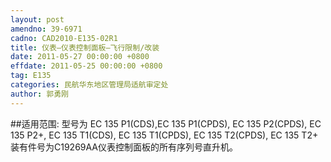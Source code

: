 ```yaml
---
layout: post
amendno: 39-6971
cadno: CAD2010-E135-02R1
title: 仪表–仪表控制面板–飞行限制/改装
date: 2011-05-27 00:00:00 +0800
effdate: 2011-05-25 00:00:00 +0800
tag: E135
categories: 民航华东地区管理局适航审定处
author: 郭勇刚
---
```


##适用范围:
型号为 EC 135 P1(CDS),EC 135 P1(CPDS), EC 135 P2(CPDS), EC 135 P2+, EC 135 T1(CDS), EC 135 T1(CPDS), EC 135 T2(CPDS), EC 135 T2+ 装有件号为C19269AA仪表控制面板的所有序列号直升机。

